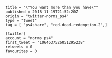 ```
title = "\"You want more than you have\""
published = 2018-11-19T21:52:20Z
origin = "twitter-norms_ps4"
type = "tweet"
tag = [ "ps4share", "red-dead-redemption-2",]

[twitter]
account = "norms_ps4"
first_tweet = "1064637526051295238"
retweets = 0
favourites = 0
```

<p class='image'><img src='https://mnf.m17s.net/2018/11/19/DsZaL4KWwAIdB_e.jpg' alt=''></p>

